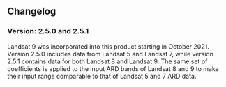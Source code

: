 ## Changelog

### Version: 2.5.0 and 2.5.1

Landsat 9 was incorporated into this product starting in October 2021. Version 2.5.0 includes data from Landsat 5 and Landsat 7, while version 2.5.1 contains data for both Landsat 8 and Landsat 9. The same set of coefficients is applied to the input ARD bands of Landsat 8 and 9 to make their input range comparable to that of Landsat 5 and 7 ARD data.

